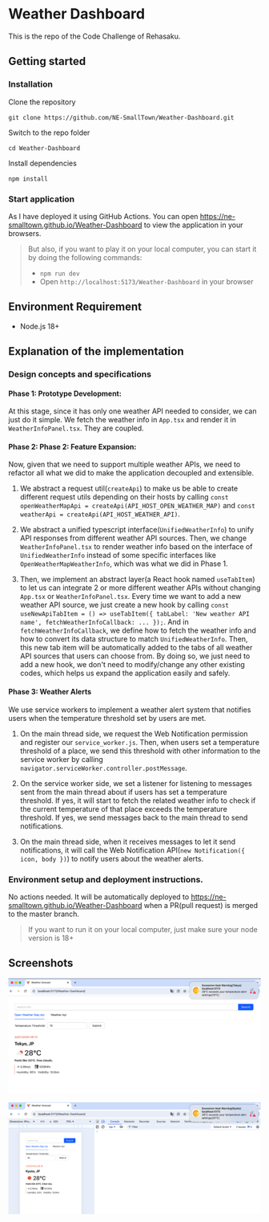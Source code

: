 # Weather Dashboard

This is the repo of the Code Challenge of Rehasaku.

## Getting started

### Installation

Clone the repository
```shell
git clone https://github.com/NE-SmallTown/Weather-Dashboard.git
```

Switch to the repo folder
```shell
cd Weather-Dashboard
```

Install dependencies
```shell
npm install
```

### Start application

As I have deployed it using GitHub Actions. You can open https://ne-smalltown.github.io/Weather-Dashboard to view the application in your browsers.

> But also, if you want to play it on your local computer, you can start it by doing the following commands:
> - `npm run dev`
> - Open `http://localhost:5173/Weather-Dashboard` in your browser

## Environment Requirement

- Node.js 18+


## Explanation of the implementation

### Design concepts and specifications

#### Phase 1: Prototype Development: 

At this stage, since it has only one weather API needed to consider, we can just do it simple. We fetch the weather info
in `App.tsx` and render it in `WeatherInfoPanel.tsx`. They are coupled.

#### Phase 2: Phase 2: Feature Expansion:

Now, given that we need to support multiple weather APIs, we need to refactor all what we did to make the application decoupled and extensible.

1. We abstract a request util(`createApi`) to make us be able to create different request utils depending on their hosts by calling `const openWeatherMapApi = createApi(API_HOST_OPEN_WEATHER_MAP)` and `const weatherApi = createApi(API_HOST_WEATHER_API)`.

2. We abstract a unified typescript interface(`UnifiedWeatherInfo`) to unify API responses from different weather API sources.
   Then, we change `WeatherInfoPanel.tsx` to render weather info based on the interface of `UnifiedWeatherInfo` instead of some specific interfaces like `OpenWeatherMapWeatherInfo`, which was what we did in Phase 1.

3. Then, we implement an abstract layer(a React hook named `useTabItem`) to let us can integrate 2 or more different weather APIs without changing `App.tsx` or `WeatherInfoPanel.tsx`.
   Every time we want to add a new weather API source, we just create a new hook by calling `const useNewApiTabItem = () => useTabItem({ tabLabel: 'New weather API name', fetchWeatherInfoCallback: ... });`.
   And in `fetchWeatherInfoCallback`, we define how to fetch the weather info and how to convert its data structure to match `UnifiedWeatherInfo`.
   Then, this new tab item will be automatically added to the tabs of all weather API sources that users can choose from. 
   By doing so, we just need to add a new hook, we don't need to modify/change any other existing codes, which helps us expand the application easily and safely.

#### Phase 3: Weather Alerts

We use service workers to implement a weather alert system that notifies users when the temperature threshold set by users are met.

1. On the main thread side, we request the Web Notification permission and register our `service_worker.js`.
   Then, when users set a temperature threshold of a place, we send this threshold with other information to the service worker by calling `navigator.serviceWorker.controller.postMessage`.

2. On the service worker side, we set a listener for listening to messages sent from the main thread about if users has set a temperature threshold. 
   If yes, it will start to fetch the related weather info to check if the current temperature of that place exceeds the temperature threshold.
   If yes, we send messages back to the main thread to send notifications.

3. On the main thread side, when it receives messages to let it send notifications, it will call the Web Notification API(`new Notification({ icon, body })`) to notify users about the weather alerts.

### Environment setup and deployment instructions.

No actions needed. It will be automatically deployed to https://ne-smalltown.github.io/Weather-Dashboard when a PR(pull request) is merged to the master branch.

> If you want to run it on your local computer, just make sure your node version is 18+

## Screenshots

![](./src/assets/imgs/screenshot-web.png)

![](./src/assets/imgs/screenshot-mobile.png)